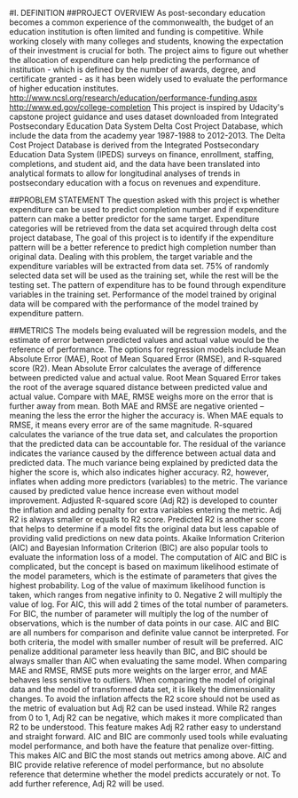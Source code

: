 #I. DEFINITION
##PROJECT OVERVIEW
As post-secondary education becomes a common experience of the commonwealth, the budget of an education institution is often limited and funding is competitive. While working closely with many colleges and students, knowing the expectation of their investment is crucial for both. The project aims to figure out whether the allocation of expenditure can help predicting the performance of institution - which is defined by the number of awards, degree, and certificate granted - as it has been widely used to evaluate the performance of higher education institutes.
http://www.ncsl.org/research/education/performance-funding.aspx 
http://www.ed.gov/college-completion
This project is inspired by Udacity's capstone project guidance and uses dataset downloaded from Integrated Postsecondary Education Data System Delta Cost Project Database, which include the data from the academy year 1987-1988 to 2012-2013. The Delta Cost Project Database is derived from the Integrated Postsecondary Education Data System (IPEDS) surveys on finance, enrollment, staffing, completions, and student aid, and the data have been translated into analytical formats to allow for longitudinal analyses of trends in postsecondary education with a focus on revenues and expenditure.

##PROBLEM STATEMENT
The question asked with this project is whether expenditure can be used to predict completion number and if expenditure pattern can make a better predictor for the same target. Expenditure categories will be retrieved from the data set acquired through delta cost project database, The goal of this project is to identify if the expenditure pattern will be a better reference to predict high completion number than original data. 
Dealing with this problem, the target variable and the expenditure variables will be extracted from data set. 75% of randomly selected data set will be used as the training set, while the rest will be the testing set. The pattern of expenditure has to be found through expenditure variables in the training set. Performance of the model trained by original data will be compared with the performance of the model trained by expenditure pattern.

##METRICS
The models being evaluated will be regression models, and the estimate of error between predicted values and actual value would be the reference of performance. The options for regression models include Mean Absolute Error (MAE), Root of Mean Squared Error (RMSE), and R-squared score (R2).
Mean Absolute Error calculates the average of difference between predicted value and actual value. 
Root Mean Squared Error takes the root of the average squared distance between predicted value and actual value. Compare with MAE, RMSE weighs more on the error that is further away from mean. Both MAE and RMSE are negative oriented – meaning the less the error the higher the accuracy is. When MAE equals to RMSE, it means every error are of the same magnitude.
R-squared calculates the variance of the true data set, and calculates the proportion that the predicted data can be accountable for. The residual of the variance indicates the variance caused by the difference between actual data and predicted data.  The much variance being explained by predicted data the higher the score is, which also indicates higher accuracy. R2, however, inflates when adding more predictors (variables) to the metric. The variance caused by predicted value hence increase even without model improvement. Adjusted R-squared score (Adj R2) is developed to counter the inflation and adding penalty for extra variables entering the metric. Adj R2 is always smaller or equals to R2 score. Predicted R2 is another score that helps to determine if a model fits the original data but less capable of providing valid predictions on new data points.
Akaike Information Criterion (AIC) and Bayesian Information Criterion (BIC) are also popular tools to evaluate the information loss of a model. The computation of AIC and BIC is complicated, but the concept is based on maximum likelihood estimate of the model parameters, which is the estimate of parameters that gives the highest probability. Log of the value of maximum likelihood function is taken, which ranges from negative infinity to 0. Negative 2 will multiply the value of log. For AIC, this will add 2 times of the total number of parameters. For BIC, the number of parameter will multiply the log of the number of observations, which is the number of data points in our case. AIC and BIC are all numbers for comparison and definite value cannot be interpreted. For both criteria, the model with smaller number of result will be preferred. AIC penalize additional parameter less heavily than BIC, and BIC should be always smaller than AIC when evaluating the same model. 
When comparing MAE and RMSE, RMSE puts more weights on the larger error, and MAE behaves less sensitive to outliers. When comparing the model of original data and the model of transformed data set, it is likely the dimensionality changes. To avoid the inflation affects the R2 score should not be used as the metric of evaluation but Adj R2 can be used instead. While R2 ranges from 0 to 1, Adj R2 can be negative, which makes it more complicated than R2 to be understood. This feature makes Adj R2 rather easy to understand and straight forward. AIC and BIC are commonly used tools while evaluating model performance, and both have the feature that penalize over-fitting. This makes AIC and BIC the most stands out metrics among above. AIC and BIC provide relative reference of model performance, but no absolute reference that determine whether the model predicts accurately or not. To add further reference, Adj R2 will be used.
